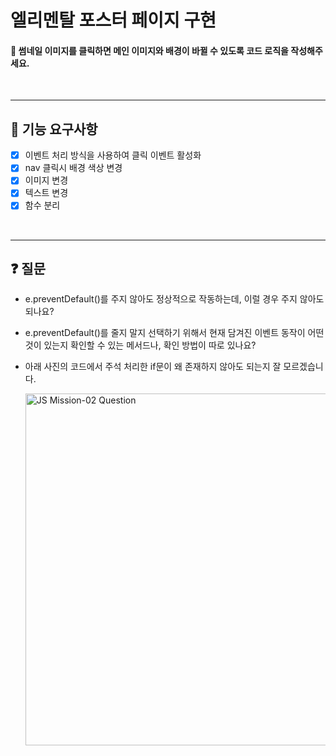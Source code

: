# 엘리멘탈 포스터 페이지 구현

#### 🧩 썸네일 이미지를 클릭하면 메인 이미지와 배경이 바뀔 수 있도록 코드 로직을 작성해주세요.

<br />

---

## 🚀 기능 요구사항

- [x] 이벤트 처리 방식을 사용하여 클릭 이벤트 활성화
- [x] nav 클릭시 배경 색상 변경
- [x] 이미지 변경
- [x] 텍스트 변경
- [x] 함수 분리

<br />

---

## ❓ 질문

- e.preventDefault()를 주지 않아도 정상적으로 작동하는데, 이럴 경우 주지 않아도 되나요?
- e.preventDefault()를 줄지 말지 선택하기 위해서 현재 담겨진 이벤트 동작이 어떤 것이 있는지 확인할 수 있는 메서드나, 확인 방법이 따로 있나요?
- 아래 사진의 코드에서 주석 처리한 if문이 왜 존재하지 않아도 되는지 잘 모르겠습니다.

  <img width="563" alt="JS Mission-02 Question" src="https://github.com/zooyaam/js-homework/assets/125597330/e0c5b065-8be4-4edd-9567-24ca52c4db4d">

